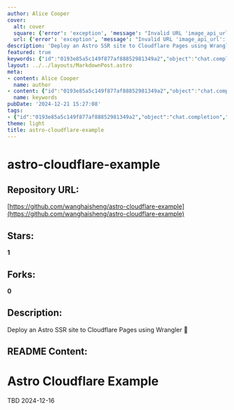 ```yaml
---
author: Alice Cooper
cover:
  alt: cover
  square: {'error': 'exception', 'message': "Invalid URL 'image_api_url': No scheme supplied. Perhaps you meant https://image_api_url?"}
  url: {'error': 'exception', 'message': "Invalid URL 'image_api_url': No scheme supplied. Perhaps you meant https://image_api_url?"}
description: 'Deploy an Astro SSR site to Cloudflare Pages using Wrangler 🤠'
featured: true
keywords: {"id":"0193e85a5c149f877af88852981349a2","object":"chat.completion","created":1734770056,"model":"Qwen/Qwen2.5-7B-Instruct","choices":[{"index":0,"message":{"role":"assistant","content":"Sure, here are the keywords and tags extracted from the given text:\n\n### Keywords:\n- Astro\n- SSR (Server-Side Rendering)\n- Cloudflare Pages\n- Wrangler\n- Example\n\n### Tags:\n- #Astro\n- #CloudflareExample\n- #SSR\n- #Deploy"},"finish_reason":"stop"}],"usage":{"prompt_tokens":77,"completion_tokens":62,"total_tokens":139},"system_fingerprint":""}
layout: ../../layouts/MarkdownPost.astro
meta:
- content: Alice Cooper
  name: author
- content: {"id":"0193e85a5c149f877af88852981349a2","object":"chat.completion","created":1734770056,"model":"Qwen/Qwen2.5-7B-Instruct","choices":[{"index":0,"message":{"role":"assistant","content":"Sure, here are the keywords and tags extracted from the given text:\n\n### Keywords:\n- Astro\n- SSR (Server-Side Rendering)\n- Cloudflare Pages\n- Wrangler\n- Example\n\n### Tags:\n- #Astro\n- #CloudflareExample\n- #SSR\n- #Deploy"},"finish_reason":"stop"}],"usage":{"prompt_tokens":77,"completion_tokens":62,"total_tokens":139},"system_fingerprint":""}
  name: keywords
pubDate: '2024-12-21 15:27:08'
tags:
- {"id":"0193e85a5c149f877af88852981349a2","object":"chat.completion","created":1734770056,"model":"Qwen/Qwen2.5-7B-Instruct","choices":[{"index":0,"message":{"role":"assistant","content":"Sure, here are the keywords and tags extracted from the given text:\n\n### Keywords:\n- Astro\n- SSR (Server-Side Rendering)\n- Cloudflare Pages\n- Wrangler\n- Example\n\n### Tags:\n- #Astro\n- #CloudflareExample\n- #SSR\n- #Deploy"},"finish_reason":"stop"}],"usage":{"prompt_tokens":77,"completion_tokens":62,"total_tokens":139},"system_fingerprint":""}
theme: light
title: astro-cloudflare-example
---
```


# astro-cloudflare-example

## Repository URL: 
[https://github.com/wanghaisheng/astro-cloudflare-example](https://github.com/wanghaisheng/astro-cloudflare-example)

## Stars: 
**1**

## Forks: 
**0**

## Description: 
Deploy an Astro SSR site to Cloudflare Pages using Wrangler 🤠

## README Content: 
# Astro Cloudflare Example

TBD
2024-12-16

